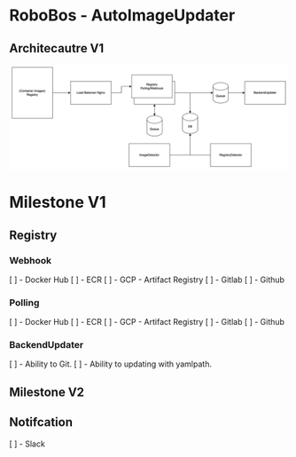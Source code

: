 #  RoboBos - AutoImageUpdater

## Architecautre V1

![alt text](docs/image.png)

# Milestone V1 

## Registry
### Webhook
[ ] - Docker Hub
[ ] - ECR
[ ] - GCP - Artifact Registry
[ ] - Gitlab
[ ] - Github

### Polling
[ ] - Docker Hub
[ ] - ECR
[ ] - GCP - Artifact Registry
[ ] - Gitlab
[ ] - Github

### BackendUpdater
[ ] - Ability to Git.
[ ] - Ability to updating with yamlpath.

## Milestone V2
## Notifcation
[ ] - Slack


